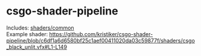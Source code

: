 # csgo-shader-pipeline

Includes: [shaders/common](https://github.com/kristiker/csgo-shader-pipeline/tree/main/shaders/common)  
Example shader:
https://github.com/kristiker/csgo-shader-pipeline/blob/c6df1a6d6580bf25c1aef00411020da03c59877f/shaders/csgo_black_unlit.vfx#L1-L149
